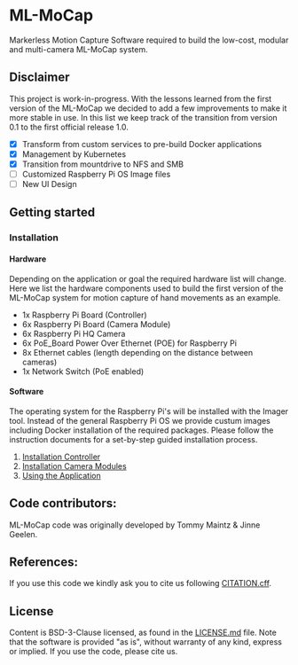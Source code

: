 # ML-MoCap
Markerless Motion Capture Software required to build the low-cost, modular and multi-camera ML-MoCap system.

## Disclaimer

This project is work-in-progress. With the lessons learned from the first version of the ML-MoCap we decided to add a few improvements to make it more stable in use. In this list we keep track of the transition from version 0.1 to the first official release 1.0.

- [x] Transform from custom services to pre-build Docker applications
- [x] Management by Kubernetes
- [x] Transition from mountdrive to NFS and SMB
- [ ] Customized Raspberry Pi OS Image files
- [ ] New UI Design

## Getting started

### Installation
#### Hardware
Depending on the application or goal the required hardware list will change. Here we list the hardware components used to build the first version of the ML-MoCap system for motion capture of hand movements as an example.

- 1x Raspberry Pi Board (Controller)
- 6x Raspberry Pi Board (Camera Module)
- 6x Raspberry Pi HQ Camera
- 6x PoE_Board Power Over Ethernet (POE) for Raspberry Pi
- 8x Ethernet cables (length depending on the distance between cameras)
- 1x Network Switch (PoE enabled)

#### Software

The operating system for the Raspberry Pi's will be installed with the Imager tool. Instead of the general Raspberry Pi OS we provide custum images including Docker installation of the required packages. Please follow the instruction documents for a set-by-step guided installation process.

1. [Installation Controller](https://github.com/JinneGeelen/ML-MoCap/blob/feature/v2/Installation_Controller.md)
2. [Installation Camera Modules](https://github.com/JinneGeelen/ML-MoCap/blob/feature/v2/Installation_CameraModules.md)
3. [Using the Application](Manual_WebApplication.md)

## Code contributors:
ML-MoCap code was originally developed by Tommy Maintz & Jinne Geelen. 

## References:
If you use this code we kindly ask you to cite us following [CITATION.cff](https://github.com/JinneGeelen/ML-MoCap/blob/main/CITATION.cff).

## License
Content is BSD-3-Clause licensed, as found in the [LICENSE.md](https://github.com/JinneGeelen/ML-MoCap/blob/feature/v2/LICENSE) file. Note that the software is provided "as is", without warranty of any kind, express or implied. If you use the code, please cite us.
